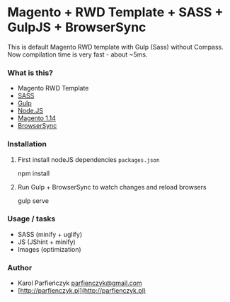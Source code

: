# Magento + RWD Template + SASS + GulpJS + BrowserSync #

This is default Magento RWD template with Gulp (Sass) without Compass.
Now compilation time is very fast - about ~5ms.  


### What is this? ###

* Magento RWD Template  
* [SASS](http://sass-lang.com/)
* [Gulp](http://gulpjs.com/)
* [Node.JS](https://nodejs.org/)
* [Magento 1.14](http://magento.com/)
* [BrowserSync](http://browsersync.io/)


### Installation ###

1) First install nodeJS dependencies `packages.json`

    npm install
    
2) Run Gulp + BrowserSync to watch changes and reload browsers 
   
    gulp serve
    
     
### Usage / tasks ###

* SASS (minify + uglify)
* JS (JShint + minify)
* Images (optimization)


### Author ###

* Karol Parfieńczyk <parfienczyk@gmail.com>
* [http://parfienczyk.pl](http://parfienczyk.pl)